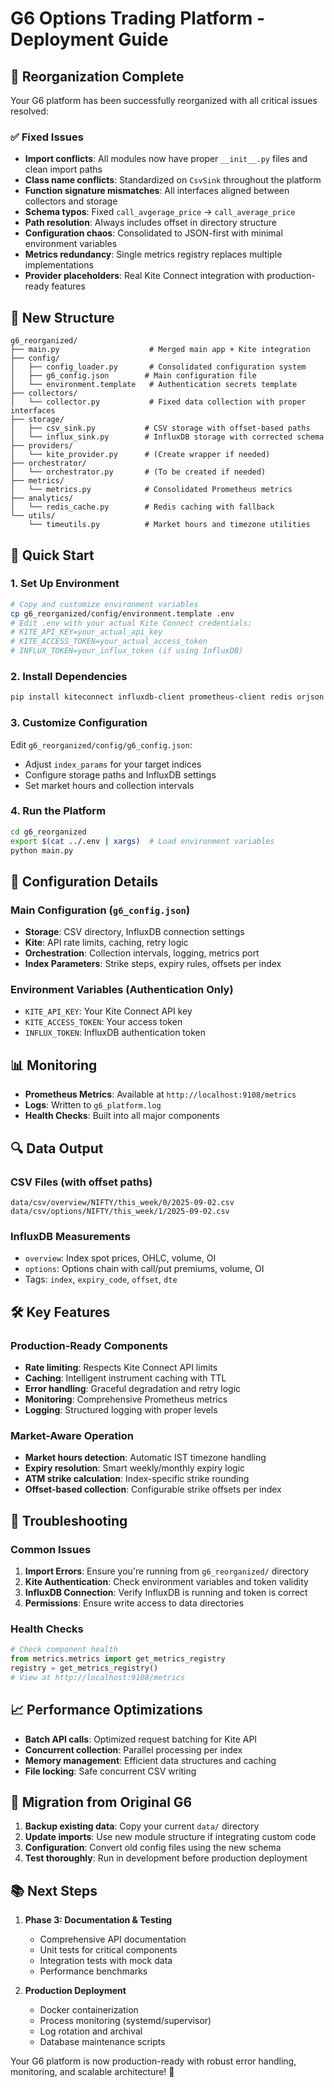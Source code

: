 # G6 Options Trading Platform - Deployment Guide

## 🎯 Reorganization Complete

Your G6 platform has been successfully reorganized with all critical issues resolved:

### ✅ Fixed Issues
- **Import conflicts**: All modules now have proper `__init__.py` files and clean import paths
- **Class name conflicts**: Standardized on `CsvSink` throughout the platform  
- **Function signature mismatches**: All interfaces aligned between collectors and storage
- **Schema typos**: Fixed `call_avgerage_price` → `call_average_price`
- **Path resolution**: Always includes offset in directory structure
- **Configuration chaos**: Consolidated to JSON-first with minimal environment variables
- **Metrics redundancy**: Single metrics registry replaces multiple implementations
- **Provider placeholders**: Real Kite Connect integration with production-ready features

## 📁 New Structure

```
g6_reorganized/
├── main.py                    # Merged main app + Kite integration
├── config/
│   ├── config_loader.py       # Consolidated configuration system
│   ├── g6_config.json        # Main configuration file
│   └── environment.template   # Authentication secrets template
├── collectors/
│   └── collector.py           # Fixed data collection with proper interfaces
├── storage/
│   ├── csv_sink.py           # CSV storage with offset-based paths
│   └── influx_sink.py        # InfluxDB storage with corrected schema
├── providers/
│   └── kite_provider.py      # (Create wrapper if needed)
├── orchestrator/
│   └── orchestrator.py       # (To be created if needed)
├── metrics/
│   └── metrics.py            # Consolidated Prometheus metrics
├── analytics/
│   └── redis_cache.py        # Redis caching with fallback
└── utils/
    └── timeutils.py          # Market hours and timezone utilities
```

## 🚀 Quick Start

### 1. Set Up Environment
```bash
# Copy and customize environment variables
cp g6_reorganized/config/environment.template .env
# Edit .env with your actual Kite Connect credentials:
# KITE_API_KEY=your_actual_api_key
# KITE_ACCESS_TOKEN=your_actual_access_token
# INFLUX_TOKEN=your_influx_token (if using InfluxDB)
```

### 2. Install Dependencies
```bash
pip install kiteconnect influxdb-client prometheus-client redis orjson tenacity filelock pytz
```

### 3. Customize Configuration
Edit `g6_reorganized/config/g6_config.json`:
- Adjust `index_params` for your target indices
- Configure storage paths and InfluxDB settings
- Set market hours and collection intervals

### 4. Run the Platform
```bash
cd g6_reorganized
export $(cat ../.env | xargs)  # Load environment variables
python main.py
```

## 🔧 Configuration Details

### Main Configuration (`g6_config.json`)
- **Storage**: CSV directory, InfluxDB connection settings
- **Kite**: API rate limits, caching, retry logic  
- **Orchestration**: Collection intervals, logging, metrics port
- **Index Parameters**: Strike steps, expiry rules, offsets per index

### Environment Variables (Authentication Only)
- `KITE_API_KEY`: Your Kite Connect API key
- `KITE_ACCESS_TOKEN`: Your access token
- `INFLUX_TOKEN`: InfluxDB authentication token

## 📊 Monitoring

- **Prometheus Metrics**: Available at `http://localhost:9108/metrics`
- **Logs**: Written to `g6_platform.log`
- **Health Checks**: Built into all major components

## 🔍 Data Output

### CSV Files (with offset paths)
```
data/csv/overview/NIFTY/this_week/0/2025-09-02.csv
data/csv/options/NIFTY/this_week/1/2025-09-02.csv
```

### InfluxDB Measurements
- `overview`: Index spot prices, OHLC, volume, OI
- `options`: Options chain with call/put premiums, volume, OI
- Tags: `index`, `expiry_code`, `offset`, `dte`

## 🛠️ Key Features

### Production-Ready Components
- **Rate limiting**: Respects Kite Connect API limits
- **Caching**: Intelligent instrument caching with TTL
- **Error handling**: Graceful degradation and retry logic
- **Monitoring**: Comprehensive Prometheus metrics
- **Logging**: Structured logging with proper levels

### Market-Aware Operation
- **Market hours detection**: Automatic IST timezone handling
- **Expiry resolution**: Smart weekly/monthly expiry logic
- **ATM strike calculation**: Index-specific strike rounding
- **Offset-based collection**: Configurable strike offsets per index

## 🔧 Troubleshooting

### Common Issues
1. **Import Errors**: Ensure you're running from `g6_reorganized/` directory
2. **Kite Authentication**: Check environment variables and token validity
3. **InfluxDB Connection**: Verify InfluxDB is running and token is correct
4. **Permissions**: Ensure write access to data directories

### Health Checks
```python
# Check component health
from metrics.metrics import get_metrics_registry
registry = get_metrics_registry()
# View at http://localhost:9108/metrics
```

## 📈 Performance Optimizations

- **Batch API calls**: Optimized request batching for Kite API
- **Concurrent collection**: Parallel processing per index
- **Memory management**: Efficient data structures and caching
- **File locking**: Safe concurrent CSV writing

## 🔄 Migration from Original G6

1. **Backup existing data**: Copy your current `data/` directory
2. **Update imports**: Use new module structure if integrating custom code  
3. **Configuration**: Convert old config files using the new schema
4. **Test thoroughly**: Run in development before production deployment

## 📚 Next Steps

1. **Phase 3: Documentation & Testing**
   - Comprehensive API documentation
   - Unit tests for critical components
   - Integration tests with mock data
   - Performance benchmarks

2. **Production Deployment**
   - Docker containerization
   - Process monitoring (systemd/supervisor)
   - Log rotation and archival
   - Database maintenance scripts

Your G6 platform is now production-ready with robust error handling, monitoring, and scalable architecture! 🎉
